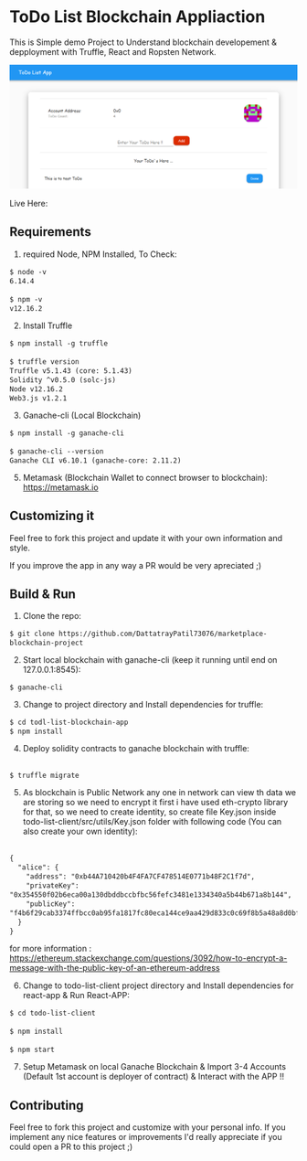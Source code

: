 # ToDo List Blockchain Appliaction

This is Simple demo Project to Understand blockchain developement & depployment with Truffle, React and Ropsten Network.

![alt text](https://github.com/DattatrayPatil73076/todo-list-blockchain-app/blob/master/todo-list-blockchain-app.png?raw=true)

Live Here: 

## Requirements

1. required Node, NPM Installed, To Check:

```console
$ node -v
6.14.4

$ npm -v
v12.16.2
```

2. Install Truffle

```console
$ npm install -g truffle

$ truffle version
Truffle v5.1.43 (core: 5.1.43)
Solidity ^v0.5.0 (solc-js)
Node v12.16.2
Web3.js v1.2.1
```

3. Ganache-cli (Local Blockchain)

```console
$ npm install -g ganache-cli

$ ganache-cli --version
Ganache CLI v6.10.1 (ganache-core: 2.11.2)
```

5. Metamask (Blockchain Wallet to connect browser to blockchain):
   https://metamask.io

## Customizing it

Feel free to fork this project and update it with your own information and style.

If you improve the app in any way a PR would be very apreciated ;)

## Build & Run

1. Clone the repo:

```console
$ git clone https://github.com/DattatrayPatil73076/marketplace-blockchain-project
```

2. Start local blockchain with ganache-cli (keep it running until end on 127.0.0.1:8545):

```console
$ ganache-cli
```

3. Change to project directory and Install dependencies for truffle:

```console
$ cd todl-list-blockchain-app
$ npm install
```

4. Deploy solidity contracts to ganache blockchain with truffle:

```console

$ truffle migrate

```

5. As blockchain is Public Network any one in network can view th data we are storing so we need to encrypt it first i have used eth-crypto library for that, so we need to create identity,
so create file Key.json inside todo-list-client/src/utils/Key.json folder with following code (You can also create your own identity):

```console

{
  "alice": {
    "address": "0xb44A710420b4F4FA7CF478514E0771b48F2C1f7d",
    "privateKey": "0x354550f02b6eca00a130dbddbccbfbc56fefc3481e1334340a5b44b671a8b144",
    "publicKey": "f4b6f29cab3374ffbcc0ab95fa1817fc80eca144ce9aa429d833c0c69f8b5a48a8d0bf2fb555df59431916d85933ca46a4cb363f9f0e96db5dab19c85519d112"
  }
}

```

for more information : https://ethereum.stackexchange.com/questions/3092/how-to-encrypt-a-message-with-the-public-key-of-an-ethereum-address



6. Change to todo-list-client project directory and Install dependencies for react-app & Run React-APP:

```console
$ cd todo-list-client

$ npm install

$ npm start

```

7. Setup Metamask on local Ganache Blockchain & Import 3-4 Accounts
   (Default 1st account is deployer of contract) & Interact with the APP !!

## Contributing

Feel free to fork this project and customize with your personal info. If you implement any nice features or improvements I'd really appreciate if you could open a PR to this project ;)
